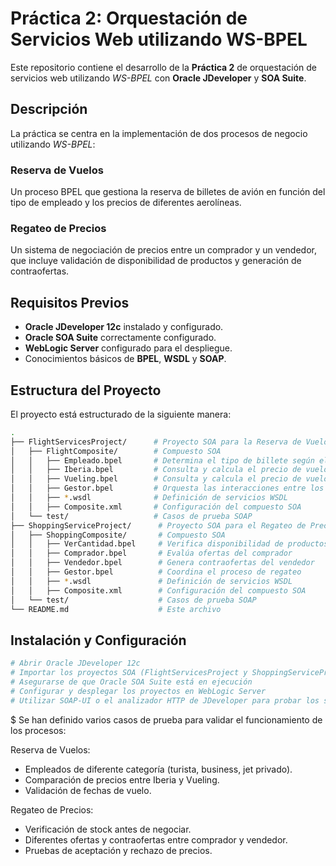 # Práctica 2: Orquestación de Servicios Web utilizando WS-BPEL

Este repositorio contiene el desarrollo de la **Práctica 2** de orquestación de servicios web utilizando *WS-BPEL* con **Oracle JDeveloper** y **SOA Suite**.

## Descripción

La práctica se centra en la implementación de dos procesos de negocio utilizando *WS-BPEL*:

### Reserva de Vuelos
Un proceso BPEL que gestiona la reserva de billetes de avión en función del tipo de empleado y los precios de diferentes aerolíneas.

### Regateo de Precios
Un sistema de negociación de precios entre un comprador y un vendedor, que incluye validación de disponibilidad de productos y generación de contraofertas.

## Requisitos Previos

- **Oracle JDeveloper 12c** instalado y configurado.
- **Oracle SOA Suite** correctamente configurado.
- **WebLogic Server** configurado para el despliegue.
- Conocimientos básicos de **BPEL**, **WSDL** y **SOAP**.

## Estructura del Proyecto

El proyecto está estructurado de la siguiente manera:

```bash
.
├── FlightServicesProject/      # Proyecto SOA para la Reserva de Vuelos
│   ├── FlightComposite/        # Compuesto SOA
│   │   ├── Empleado.bpel       # Determina el tipo de billete según el empleado
│   │   ├── Iberia.bpel         # Consulta y calcula el precio de vuelos con Iberia
│   │   ├── Vueling.bpel        # Consulta y calcula el precio de vuelos con Vueling
│   │   ├── Gestor.bpel         # Orquesta las interacciones entre los servicios
│   │   ├── *.wsdl              # Definición de servicios WSDL
│   │   ├── Composite.xml       # Configuración del compuesto SOA
│   └── test/                   # Casos de prueba SOAP
├── ShoppingServiceProject/      # Proyecto SOA para el Regateo de Precios
│   ├── ShoppingComposite/       # Compuesto SOA
│   │   ├── VerCantidad.bpel     # Verifica disponibilidad de productos
│   │   ├── Comprador.bpel       # Evalúa ofertas del comprador
│   │   ├── Vendedor.bpel        # Genera contraofertas del vendedor
│   │   ├── Gestor.bpel          # Coordina el proceso de regateo
│   │   ├── *.wsdl               # Definición de servicios WSDL
│   │   ├── Composite.xml        # Configuración del compuesto SOA
│   └── test/                    # Casos de prueba SOAP
└── README.md                    # Este archivo
```
## Instalación y Configuración

```bash
# Abrir Oracle JDeveloper 12c
# Importar los proyectos SOA (FlightServicesProject y ShoppingServiceProject)
# Asegurarse de que Oracle SOA Suite está en ejecución
# Configurar y desplegar los proyectos en WebLogic Server
# Utilizar SOAP-UI o el analizador HTTP de JDeveloper para probar los servicios
```
$ Se han definido varios casos de prueba para validar el funcionamiento de los procesos:

Reserva de Vuelos:
  - Empleados de diferente categoría (turista, business, jet privado).
  - Comparación de precios entre Iberia y Vueling.
  - Validación de fechas de vuelo.

Regateo de Precios:
  - Verificación de stock antes de negociar.
  - Diferentes ofertas y contraofertas entre comprador y vendedor.
  - Pruebas de aceptación y rechazo de precios.


